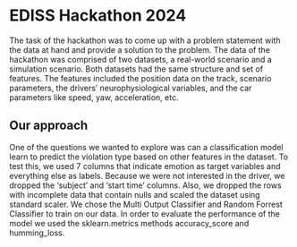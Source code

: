 # EDISS Hackathon 2024

The task of the hackathon was to come up with a problem statement with the data at hand and provide a solution to the problem. The data of the hackathon was comprised of two datasets, a real-world scenario and a simulation scenario. Both datasets had the same structure and set of features. The features included the position data on the track, scenario parameters, the drivers’ neurophysiological variables, and the car parameters like speed, yaw, acceleration, etc.

## Our approach

One of the questions we wanted to explore was can a classification model learn to predict the violation type based on other features in the dataset. To test this, we used 7 columns that indicate emotion as target variables and everything else as labels. Because we were not interested in the driver, we dropped the ‘subject’ and ‘start time’ columns. Also, we dropped the rows with incomplete data that contain nulls and scaled the dataset using standard scaler. We chose the Multi Output Classifier and Random Forrest Classifier to
train on our data. In order to evaluate the performance of the model we used the sklearn.metrics methods accuracy_score and humming_loss.
